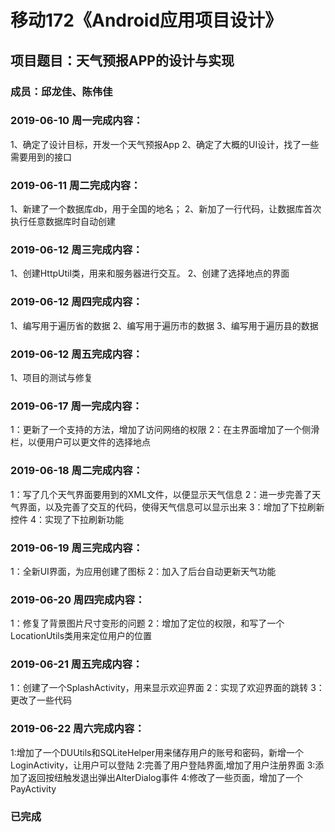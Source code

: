 # 移动172《Android应用项目设计》
## 项目题目：天气预报APP的设计与实现
### 成员：邱龙佳、陈伟佳

### 2019-06-10 周一完成内容：
1、确定了设计目标，开发一个天气预报App
2、确定了大概的UI设计，找了一些需要用到的接口

### 2019-06-11 周二完成内容：
1、新建了一个数据库db，用于全国的地名；
2、新加了一行代码，让数据库首次执行任意数据库时自动创建

### 2019-06-12 周三完成内容：
1、创建HttpUtil类，用来和服务器进行交互。 
2、创建了选择地点的界面

### 2019-06-12 周四完成内容：
1、编写用于遍历省的数据
2、编写用于遍历市的数据
3、编写用于遍历县的数据

### 2019-06-12 周五完成内容：
1、项目的测试与修复

### 2019-06-17 周一完成内容：
1：更新了一个支持的方法，增加了访问网络的权限
2：在主界面增加了一个侧滑栏，以便用户可以更文件的选择地点

### 2019-06-18 周二完成内容：
1：写了几个天气界面要用到的XML文件，以便显示天气信息
2：进一步完善了天气界面，以及完善了交互的代码，使得天气信息可以显示出来
3：增加了下拉刷新控件
4：实现了下拉刷新功能

### 2019-06-19 周三完成内容：
1：全新UI界面，为应用创建了图标 
2：加入了后台自动更新天气功能


### 2019-06-20 周四完成内容：
1：修复了背景图片尺寸变形的问题
2：增加了定位的权限，和写了一个LocationUtils类用来定位用户的位置

### 2019-06-21 周五完成内容：
1：创建了一个SplashActivity，用来显示欢迎界面
2：实现了欢迎界面的跳转
3：更改了一些代码

### 2019-06-22 周六完成内容：
1:增加了一个DUUtils和SQLiteHelper用来储存用户的账号和密码，新增一个LoginActivity，让用户可以登陆
2:完善了用户登陆界面,增加了用户注册界面
3:添加了返回按纽触发退出弹出AlterDialog事件
4:修改了一些页面，增加了一个PayActivity

### 已完成

